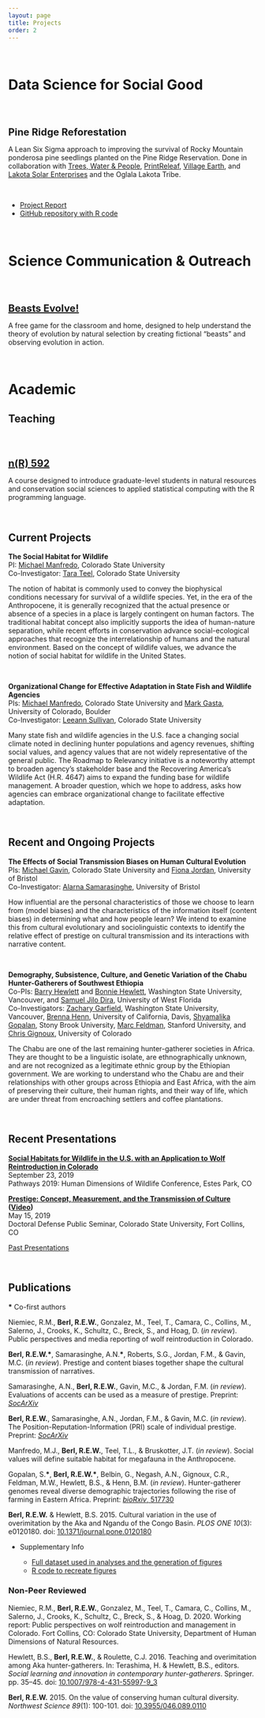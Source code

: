 ```yaml
---
layout: page
title: Projects
order: 2
---
```


<br>

# Data Science for Social Good
<br>
<div class="circular200 fa-pull-left" style="background-image: url(/public/img/twpseedlings_sm.jpg); margin: 0rem 2rem 2rem 0rem;"></div>

<strong style="font-size: 1.25rem;">Pine Ridge Reforestation</strong>

A Lean Six Sigma approach to improving the survival of Rocky Mountain ponderosa pine seedlings planted on the Pine Ridge Reservation. Done in collaboration with <a href="https://www.treeswaterpeople.org/" target="_blank">Trees, Water & People</a>, <a href="https://printreleaf.com/" target="_blank">PrintReleaf</a>, <a href="http://villageearth.org/" target="_blank">Village Earth</a>, and <a href="http://www.lakotasolarenterprises.com/" target="_blank">Lakota Solar Enterprises</a> and the Oglala Lakota Tribe.

<br>

<ul>
<li><a href="/public/pdf/rewberl_pineridgereport.pdf" target="_blank">Project Report</a>
  &nbsp;&nbsp;<a href="/public/pdf/rewberl_pineridgereport.pdf" target="_blank"><i class="far fa-file-pdf fa-lg"></i></a>
  &nbsp;&nbsp;<a href="https://creativecommons.org/licenses/by-sa/4.0/" target="_blank"><i class="fab fa-creative-commons"></i><i class="fab fa-creative-commons-by"></i><i class="fab fa-creative-commons-sa"></i></a></li>
<li><a href="https://github.com/rewberl/pineridge" target="_blank">GitHub repository with R code</a></li>
</ul>

<br>

# Science Communication & Outreach
<br>
<div class="circular200 fa-pull-left" style="background-image: url(/public/img/monster_square.jpg); margin: 0rem 2rem 2rem 0rem;"></div>

<strong style="font-size: 1.25rem;"><a href="/beasts">Beasts Evolve!</a></strong>

A free game for the classroom and home, designed to help understand the theory of evolution by natural selection by creating fictional “beasts” and observing evolution in action.

<br>

# Academic

## Teaching
<br>
<div class="circular200 fa-pull-left" style="background-image: url(/nr592/lectures/resources/snow_map_crop.png); margin: 0rem 2rem 2rem 0rem;"></div>

<strong style="font-size: 1.25rem;"><a href="/nr592">n(R) 592</a></strong>

A course designed to introduce graduate-level students in natural resources and conservation social sciences to applied statistical computing with the R programming language.

<br>

## Current Projects

**The Social Habitat for Wildlife**
<br>PI: <a href="https://warnercnr.colostate.edu/person/?user=johmNF1GvmZ8Fou%2FBJ6DWw%3D%3D" target="_blank">Michael Manfredo</a>, Colorado State University
<br>Co-Investigator: <a href="https://warnercnr.colostate.edu/person/?user=zXLRUnfFEzEGjJEqWYGUMg%3D%3D" target="_blank">Tara Teel</a>, Colorado State University

The notion of habitat is commonly used to convey the biophysical conditions necessary for survival of a wildlife species. Yet, in the era of the Anthropocene, it is generally recognized that the actual presence or absence of a species in a place is largely contingent on human factors. The traditional habitat concept also implicitly supports the idea of human-nature separation, while recent efforts in conservation advance social-ecological approaches that recognize the interrelationship of humans and the natural environment. Based on the concept of wildlife values, we advance the notion of social habitat for wildlife in the United States.

<br>

**Organizational Change for Effective Adaptation in State Fish and Wildlife Agencies**
<br>PIs: <a href="https://warnercnr.colostate.edu/person/?user=johmNF1GvmZ8Fou%2FBJ6DWw%3D%3D" target="_blank">Michael Manfredo</a>, Colorado State University and <a href="https://www.colorado.edu/business/mark-gasta" target="_blank">Mark Gasta</a>, University of Colorado, Boulder
<br>Co-Investigator: <a href="https://www.linkedin.com/in/leeann-sullivan-95429327/" target="_blank">Leeann Sullivan</a>, Colorado State University

Many state fish and wildlife agencies in the U.S. face a changing social climate noted in declining hunter populations and agency revenues, shifting social values, and agency values that are not widely representative of the general public. The Roadmap to Relevancy initiative is a noteworthy attempt to broaden agency’s stakeholder base and the Recovering America’s Wildlife Act (H.R. 4647) aims to expand the funding base for wildlife management. A broader question, which we hope to address, asks how agencies can embrace organizational change to facilitate effective adaptation.

<br>

## Recent and Ongoing Projects

**The Effects of Social Transmission Biases on Human Cultural Evolution**
<br>PIs: <a href="https://michaelcgavin.com/" target="_blank">Michael Gavin</a>, Colorado State University and <a href="https://excd.org/" target="_blank">Fiona Jordan</a>, University of Bristol
<br>Co-Investigator: <a href="https://excd.org/people/" target="_blank">Alarna Samarasinghe</a>, University of Bristol

How influential are the personal characteristics of those we choose to learn from (model biases) and the characteristics of the information itself (content biases) in determining what and how people learn? We intend to examine this from cultural evolutionary and sociolinguistic contexts to identify the relative effect of prestige on cultural transmission and its interactions with narrative content.

<br>

**Demography, Subsistence, Culture, and Genetic Variation of the Chabu Hunter-Gatherers of Southwest Ethiopia**
<br>Co-PIs: <a href="https://anthro.vancouver.wsu.edu/faculty/hewlett/" target="_blank">Barry Hewlett</a> and <a href="https://anthro.vancouver.wsu.edu/faculty/bonnie-hewlett/" target="_blank">Bonnie Hewlett</a>, Washington State University, Vancouver, and <a href="https://uwf.edu/cassh/departments/anthropology-and-archaeology/our-faculty-and-staff/department-of-anthropology/" target="_blank">Samuel Jilo Dira</a>, University of West Florida
<br>Co-Investigators: <a href="https://anthro.vancouver.wsu.edu/grads/zgarfield/" target="_blank">Zachary Garfield</a>, Washington State University, Vancouver, <a href="https://hennlab.ucdavis.edu/" target="_blank">Brenna Henn</a>, University of California, Davis, <a href="https://ecoevo.stonybrook.edu/hennlab/people/" target="_blank">Shyamalika Gopalan</a>, Stony Brook University, <a href="https://www-evo.stanford.edu/marc.html" target="_blank">Marc Feldman</a>, Stanford University, and <a href="https://cgat.weebly.com/" target="_blank">Chris Gignoux</a>, University of Colorado

The Chabu are one of the last remaining hunter-gatherer societies in Africa. They are thought to be a linguistic isolate, are ethnographically unknown, and are not recognized as a legitimate ethnic group by the Ethiopian government. We are working to understand who the Chabu are and their relationships with other groups across Ethiopia and East Africa, with the aim of preserving their culture, their human rights, and their way of life, which are under threat from encroaching settlers and coffee plantations.

<br>

## Recent Presentations

<strong><a href="https://pathways2019.exordo.com/programme/presentation/337" target="_blank">Social Habitats for Wildlife in the U.S. with an Application to Wolf Reintroduction in Colorado</a></strong>
<br>September 23, 2019
<br>Pathways 2019: Human Dimensions of Wildlife Conference, Estes Park, CO

<strong><a href="https://docs.google.com/presentation/d/1v0A65mccly-ln48XBtmsX1bwy24UyIh8lbYycwq5lXU/edit?usp=sharing" target="_blank">Prestige: Concept, Measurement, and the Transmission of Culture</a> (<a href="https://youtu.be/wzCKuocGpR4" target="_blank">Video</a>)</strong>
<br>May 15, 2019
<br>Doctoral Defense Public Seminar, Colorado State University, Fort Collins, CO

<a href="/presentations">Past Presentations</a>

<br>

## Publications
**\*** Co-first authors

Niemiec, R.M., **Berl, R.E.W.**, Gonzalez, M., Teel, T., Camara, C., Collins, M., Salerno, J., Crooks, K., Schultz, C., Breck, S., and Hoag, D. (*in review*). Public perspectives and media reporting of wolf reintroduction in Colorado.

**Berl, R.E.W.\***, Samarasinghe, A.N.**\***, Roberts, S.G., Jordan, F.M., & Gavin, M.C. (*in review*). Prestige and content biases together shape the cultural transmission of narratives.

Samarasinghe, A.N., **Berl, R.E.W.**, Gavin, M.C., & Jordan, F.M. (*in review*). Evaluations of accents can be used as a measure of prestige. Preprint: <a href="https://osf.io/preprints/socarxiv/abgue/" target="_blank">*SocArXiv*</a>
&nbsp;&nbsp;<a href="https://osf.io/preprints/socarxiv/abgue/" target="_blank"><i class="ai ai-osf ai-lg"></i></a>
&nbsp;&nbsp;<a href="/public/pdf/samarasinghe2019evaluations_of_accents_can_be_used_as_a_measure_of_prestige.pdf" target="_blank"><i class="far fa-file-pdf fa-lg"></i></a>

**Berl, R.E.W.**, Samarasinghe, A.N., Jordan, F.M., & Gavin, M.C. (*in review*). The Position-Reputation-Information (PRI) scale of individual prestige. Preprint: <a href="https://osf.io/preprints/socarxiv/426n8/" target="_blank">*SocArXiv*</a>
&nbsp;&nbsp;<a href="https://osf.io/preprints/socarxiv/426n8/" target="_blank"><i class="ai ai-osf ai-lg"></i></a>
&nbsp;&nbsp;<a href="/public/pdf/berl2019the_position-reputation-information_pri_scale_of_individual_prestige.pdf" target="_blank"><i class="far fa-file-pdf fa-lg"></i></a>

Manfredo, M.J., **Berl, R.E.W.**, Teel, T.L., & Bruskotter, J.T. (*in review*). Social values will define suitable habitat for megafauna in the Anthropocene.

Gopalan, S.**\***, **Berl, R.E.W.\***, Belbin, G., Negash, A.N., Gignoux, C.R., Feldman, M.W., Hewlett, B.S., & Henn, B.M. (*in review*). Hunter-gatherer genomes reveal diverse demographic trajectories following the rise of farming in Eastern Africa. Preprint: <a href="https://www.biorxiv.org/content/10.1101/517730v1.abstract" target="_blank">*bioRxiv*, 517730</a>
&nbsp;&nbsp;<a href="https://www.biorxiv.org/content/10.1101/517730v1.abstract" target="_blank"><i class="ai ai-biorxiv ai-lg"></i></a>
&nbsp;&nbsp;<a href="/public/pdf/gopalan2019hunter-gatherer_genomes_reveal_diverse_demographic_trajectories.pdf" target="_blank"><i class="far fa-file-pdf fa-lg"></i></a>

**Berl, R.E.W.** & Hewlett, B.S. 2015. Cultural variation in the use of overimitation by the Aka and Ngandu of the Congo Basin. *PLOS ONE 10*(3): e0120180. doi: <a href="https://dx.doi.org/10.1371/journal.pone.0120180" target="_blank">10.1371/journal.pone.0120180</a>
&nbsp;&nbsp;<a href="https://dx.doi.org/10.1371/journal.pone.0120180" target="_blank"><i class="ai ai-open-access ai-lg"></i></a>
&nbsp;&nbsp;<a href="/public/pdf/berl2015cultural_variation_in_the_use_of_overimitation_by_the_aka_and_ngandu.pdf" target="_blank"><i class="far fa-file-pdf fa-lg"></i></a>

<ul>
<li>Supplementary Info</li>
    <ul>
    <li><a href="https://journals.plos.org/plosone/article?id=10.1371/journal.pone.0120180#pone.0120180.s007" target="_blank">Full dataset used in analyses and the generation of figures</a></li>
    <li><a href="https://gist.github.com/rewberl/903bb39d00b4184d4f22af6882c5c48b" target="_blank">R code to recreate figures</a></li>
    </ul>
</ul>


### Non-Peer Reviewed
Niemiec, R.M., **Berl, R.E.W.**, Gonzalez, M., Teel, T., Camara, C., Collins, M., Salerno, J., Crooks, K., Schultz, C., Breck, S., & Hoag, D. 2020. Working report: Public	perspectives on wolf reintroduction and management in Colorado. Fort Collins, CO: Colorado State University, Department of Human Dimensions of Natural Resources.
&nbsp;&nbsp;<a href="/public/pdf/niemiec2020working_report_public_perspectives_on_wolf_reintroduction_and_management_in_colorado.pdf" target="_blank"><i class="far fa-file-pdf fa-lg"></i></a>

Hewlett, B.S., **Berl, R.E.W.**, & Roulette, C.J. 2016. Teaching and overimitation among Aka hunter-gatherers. In: Terashima, H. & Hewlett, B.S., editors. *Social learning and innovation in contemporary hunter-gatherers*. Springer. pp. 35–45. doi: <a href="https://dx.doi.org/10.1007/978-4-431-55997-9_3" target="_blank">10.1007/978-4-431-55997-9_3</a>
&nbsp;&nbsp;<a href="/public/pdf/hewlett2016teaching_and_overimitation_among_aka_hunter-gatherers.pdf" target="_blank"><i class="far fa-file-pdf fa-lg"></i></a>

**Berl, R.E.W.** 2015. On the value of conserving human cultural diversity. *Northwest Science 89*(1): 100-101. doi: <a href="https://dx.doi.org/10.3955/046.089.0110" target="_blank">10.3955/046.089.0110</a>
&nbsp;&nbsp;<a href="/public/pdf/berl2015on_the_value_of_conserving_human_cultural_diversity.pdf" target="_blank"><i class="far fa-file-pdf fa-lg"></i></a>
